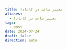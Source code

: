 ```yaml
---
title: تغییر ساعت در کانادا
aliases:
  - تغییر ساعت در کانادا
tags:
  - post
date: 2024-07-24
draft: false
direction: auto
---
```




